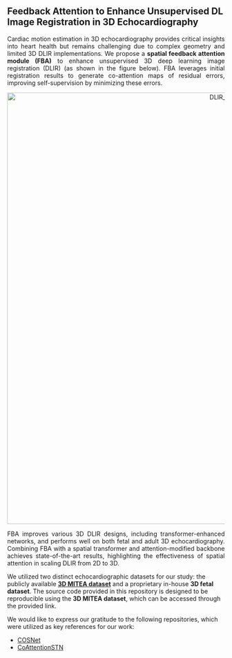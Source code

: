## Feedback Attention to Enhance Unsupervised DL Image Registration in 3D Echocardiography

<p style="text-align: justify;">
Cardiac motion estimation in 3D echocardiography provides critical insights into heart health but remains challenging due to complex geometry and limited 3D DLIR implementations. We propose a <strong>spatial feedback attention module (FBA)</strong> to enhance unsupervised 3D deep learning image registration (DLIR) (as shown in the figure below). FBA leverages initial registration results to generate co-attention maps of residual errors, improving self-supervision by minimizing these errors.
</p>

<p align="justify">
</p>
<p align="center">
<img width="1000" alt="DLIR_model" src="https://github.com/user-attachments/assets/59062d56-abcb-4967-81ee-d26a4e03c33d">
</p>


<p style="text-align: justify;">
FBA improves various 3D DLIR designs, including transformer-enhanced networks, and performs well on both fetal and adult 3D echocardiography. Combining FBA with a spatial transformer and attention-modified backbone achieves state-of-the-art results, highlighting the effectiveness of spatial attention in scaling DLIR from 2D to 3D.
</p>


We utilized two distinct echocardiographic datasets for our study: the publicly available [**3D MITEA dataset**](https://www.cardiacatlas.org/mitea/) and a proprietary in-house **3D fetal dataset**. The source code provided in this repository is designed to be reproducible using the **3D MITEA dataset**, which can be accessed through the provided link.

We would like to express our gratitude to the following repositories, which were utilized as key references for our work:

- [COSNet](https://github.com/carrierlxk/COSNet)  
- [CoAttentionSTN](https://github.com/sa867/CoAttentionSTN)

